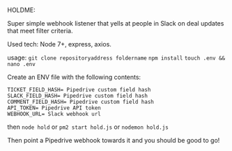 HOLDME:

Super simple webhook listener that yells at people in Slack on deal updates that meet filter criteria.

Used tech:
Node 7+, express, axios.

usage:
`git clone repositoryaddress foldername`
`npm install`
`touch .env && nano .env`

Create an ENV file with the following contents:
```
TICKET_FIELD_HASH= Pipedrive custom field hash
SLACK_FIELD_HASH= Pipedrive custom field hash
COMMENT_FIELD_HASH= Pipedrive custom field hash
API_TOKEN= Pipedrive API token
WEBHOOK_URL= Slack webhook url
```
then
`node hold` or `pm2 start hold.js` or `nodemon hold.js`

Then point a Pipedrive webhook towards it and you should be good to go!
